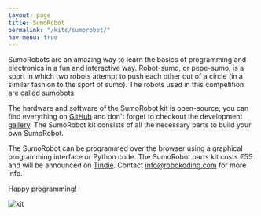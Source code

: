 ```yaml
---
layout: page
title: SumoRobot
permalink: "/kits/sumorobot/"
nav-menu: true
---
```


SumoRobots are an amazing way to learn the basics of programming and electronics in a fun and interactive way. Robot-sumo, or pepe-sumo, is a sport in which two robots attempt to push each other out of a circle (in a similar fashion to the sport of sumo). The robots used in this competition are called sumobots.

The hardware and software of the SumoRobot kit is open-source, you can find everything on [GitHub](https://github.com/robokoding) and don't forget to checkout the development [gallery](https://goo.gl/photos/vJf1QYrnvfJTh55V8). The SumoRobot kit consists of all the necessary parts to build your own SumoRobot.

The SumoRobot can be programmed over the browser using a graphical programming interface or Python code. The SumoRobot parts kit costs €55 and will be announced on [Tindie](https://www.tindie.com/stores/silbo/). Contact [info@robokoding.com]() for more info.

Happy programming!

![kit](../../../assets/images/kit.jpg)

